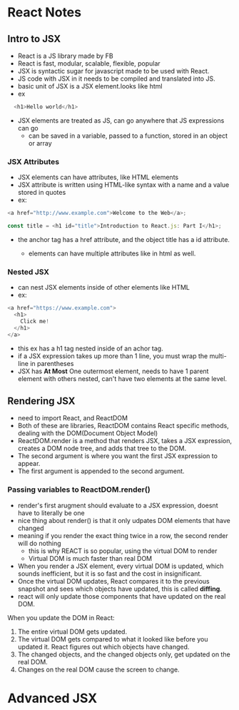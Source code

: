 # React Notes
## Intro to JSX
- React is a JS library made by FB
- React is fast, modular, scalable, flexible, popular
- JSX is syntactic sugar for javascript made to be used with React.
- JS code with JSX in it needs to be compiled and translated into JS.
- basic unit of JSX is a JSX element.looks like html
- ex
```javascript
  <h1>Hello world</h1>
```
- JSX elements are treated as JS, can go anywhere that JS expressions can go
  - can be saved in a variable, passed to a function, stored in an object or array

### JSX Attributes
- JSX elements can have attributes, like HTML elements
- JSX attribute is written using HTML-like syntax with a name and a value stored in quotes
- ex:
```javascript
<a href="http://www.example.com">Welcome to the Web</a>;

const title = <h1 id="title">Introduction to React.js: Part I</h1>;
```
- the anchor tag <a> has a href attribute, and the object title has a id attribute.
  - elements can have multiple attributes like in html as well.

### Nested JSX
- can nest JSX elements inside of other elements like HTML
- ex:
```javascript
<a href="https://www.example.com">
  <h1>
    Click me!
  </h1>
</a>
```
- this ex has a h1 tag nested inside of an achor tag.
- if a JSX expression takes up more than 1 line, you must wrap the multi-line in parentheses
- JSX has **At Most** One outermost element, needs to have 1 parent element with others nested, can't have two elements at the same level.

## Rendering JSX
- need to import React, and ReactDOM
- Both of these are libraries, ReactDOM contains React specific methods, dealing with the DOM(Document Object Model)
- ReactDOM.render is a method that renders JSX, takes a JSX expression, creates a DOM node tree, and adds that tree to the DOM.
- The second argument is where you want the first JSX expression to appear.
- The first argument is appended to the second argument.


### Passing variables to ReactDOM.render()
- render's first arugment should evaluate to a JSX expression, doesnt have to literally be one
- nice thing about render() is that it only udpates DOM elements that have changed
- meaning if you render the exact thing twice in a row, the second render will do nothing
  - this is why REACT is so popular, using the virtual DOM to render
  - Virtual DOM is much faster than real DOM
- When you render a JSX element, every virtual DOM is updated, which sounds inefficient, but it is so fast and the cost in insignificant.
- Once the virtual DOM updates, React compares it to the previous snapshot and sees which objects have updated, this is called **diffing**.
- react will only update those components that have updated on the real DOM.  

When you update the DOM in React:
1. The entire virtual DOM gets updated.
2. The virtual DOM gets compared to what it looked like before you updated it. React figures out which objects have changed.
3. The changed objects, and the changed objects only, get updated on the real DOM.
4. Changes on the real DOM cause the screen to change.

# Advanced JSX